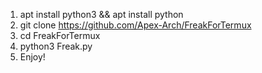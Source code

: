 1. apt install python3 && apt install python
2. git clone https://github.com/Apex-Arch/FreakForTermux
3. cd FreakForTermux
4. python3 Freak.py
5. Enjoy!
